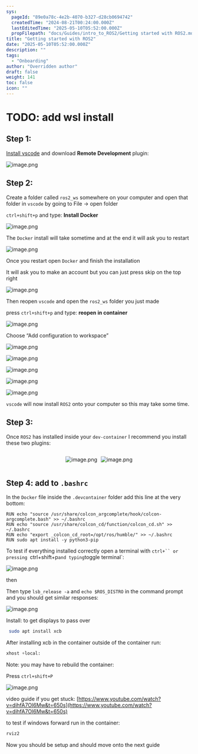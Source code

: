 ```yaml
---
sys:
  pageId: "89e0a78c-4e2b-4070-b327-d28cb0694742"
  createdTime: "2024-08-21T00:24:00.000Z"
  lastEditedTime: "2025-05-10T05:52:00.000Z"
  propFilepath: "docs/Guides/intro_to_ROS2/Getting started with ROS2.md"
title: "Getting started with ROS2"
date: "2025-05-10T05:52:00.000Z"
description: ""
tags:
  - "Onboarding"
author: "Overridden author"
draft: false
weight: 141
toc: false
icon: ""
---
```


# TODO: add wsl install

## Step 1:

[Install vscode](https://code.visualstudio.com/download) and download **Remote Development** plugin:

![image.png](https://prod-files-secure.s3.us-west-2.amazonaws.com/d518164a-d88e-44d1-a4ee-3adb3bd8bce0/efb52993-1881-4a40-b95e-6f020334f022/image.png?X-Amz-Algorithm=AWS4-HMAC-SHA256&X-Amz-Content-Sha256=UNSIGNED-PAYLOAD&X-Amz-Credential=ASIAZI2LB466UKL4HXGH%2F20250518%2Fus-west-2%2Fs3%2Faws4_request&X-Amz-Date=20250518T081029Z&X-Amz-Expires=3600&X-Amz-Security-Token=IQoJb3JpZ2luX2VjELf%2F%2F%2F%2F%2F%2F%2F%2F%2F%2FwEaCXVzLXdlc3QtMiJHMEUCIBudvICPLARHWXRGDlobKauaibhE3VkJHvYRI5bQ2nAsAiEA3pPOZtUny1rrP205AV%2B7a5OS9KBxWsdu5otpROu8AdUq%2FwMIbxAAGgw2Mzc0MjMxODM4MDUiDG6i48qR%2BGgbFfLucircAxSYKoAZOSWMR7oQi30n1M%2F6TqxwIQbEBcQ%2FpKvyts7EK%2BlL%2BPUGliKKdZHxpwKebnwHNVjmQFLmDJRYNmPWerF2LO314n0eU6tK9ogDpu2ugmpZUVsJPYiBa34AJa8ojcnM%2FAPU0GEVvf5JVXSM6NFgIjUKyuhr0tp8efsieOUBB353Xl7u22p4egb%2BkX8fTqs05q4UOzJFKK%2BQHPNnzmqrQfj93TAIAbqfhJ1ySa1wKtA6YbdElV5aroDr%2BIPw0F08Sf%2B35e5iufWBQT5%2BUfakI9GTZAWG%2BRWI6nejyVpYCtOC22AwKtHKubHs26H6eOynnykdwhIeFY5bMBh9zEu7Oj71Ejq%2BwSAYOFPFbMFfueABgPv2WrV56nLGNs%2F3ktSXcwPz1sp77VgT8psZvedoKyslZPqdXLj3D%2Bdh7o2R8vz9qsHRi2A4fL4WUJSOOTZfHwoJ%2BgeDmFz2qBJm2NJrCYuY5UsVtAyJuF6f0gArUiUZ2vHPWMLAyD4ujq5ok2%2FrGW4rL6RugqXF51KPFsJ19onSz%2FPvNxuX%2Bk%2FPNX9h4KetFGFNIfvKXer7NPgrVVk4pPlkbtxCcRxjMMlaD%2FM757ULvKoJrwyd29SpnKPqOqIe66PMk3y4kPN3MLn5pcEGOqUBbEyV4qJAtBSO1V1a5xCKx%2BjoiSXAOplU%2Bpjswry5SY7ZRH0K1DBp8v0fryTZFqLRZZgK543EE5USJQGq84X6wHJ8Fvs8JqpBIKTgVt2n4e50Lxi6pgkKhJWH%2FxIhBAeNxUNFpAK74AOggGxZR%2Fc5AbXQppl17932jI3O7YF9%2FOiiyU0RyFePacpb8XA9LjOhenW92MfMpIRw%2FGrZWyu4%2BrTIkRwK&X-Amz-Signature=5d2ce859979afae494746c15f01f789f741eebaa4950df770783f3b2ceeb6d44&X-Amz-SignedHeaders=host&x-id=GetObject)

## Step 2:

Create a folder called `ros2_ws` somewhere on your computer and open that folder in `vscode` by going to File → open folder 

`ctrl+shift+p` and type: **Install Docker**

![image.png](https://prod-files-secure.s3.us-west-2.amazonaws.com/d518164a-d88e-44d1-a4ee-3adb3bd8bce0/2269dc0e-1cd5-47ff-bceb-c04ad9b2eab0/image.png?X-Amz-Algorithm=AWS4-HMAC-SHA256&X-Amz-Content-Sha256=UNSIGNED-PAYLOAD&X-Amz-Credential=ASIAZI2LB466UKL4HXGH%2F20250518%2Fus-west-2%2Fs3%2Faws4_request&X-Amz-Date=20250518T081029Z&X-Amz-Expires=3600&X-Amz-Security-Token=IQoJb3JpZ2luX2VjELf%2F%2F%2F%2F%2F%2F%2F%2F%2F%2FwEaCXVzLXdlc3QtMiJHMEUCIBudvICPLARHWXRGDlobKauaibhE3VkJHvYRI5bQ2nAsAiEA3pPOZtUny1rrP205AV%2B7a5OS9KBxWsdu5otpROu8AdUq%2FwMIbxAAGgw2Mzc0MjMxODM4MDUiDG6i48qR%2BGgbFfLucircAxSYKoAZOSWMR7oQi30n1M%2F6TqxwIQbEBcQ%2FpKvyts7EK%2BlL%2BPUGliKKdZHxpwKebnwHNVjmQFLmDJRYNmPWerF2LO314n0eU6tK9ogDpu2ugmpZUVsJPYiBa34AJa8ojcnM%2FAPU0GEVvf5JVXSM6NFgIjUKyuhr0tp8efsieOUBB353Xl7u22p4egb%2BkX8fTqs05q4UOzJFKK%2BQHPNnzmqrQfj93TAIAbqfhJ1ySa1wKtA6YbdElV5aroDr%2BIPw0F08Sf%2B35e5iufWBQT5%2BUfakI9GTZAWG%2BRWI6nejyVpYCtOC22AwKtHKubHs26H6eOynnykdwhIeFY5bMBh9zEu7Oj71Ejq%2BwSAYOFPFbMFfueABgPv2WrV56nLGNs%2F3ktSXcwPz1sp77VgT8psZvedoKyslZPqdXLj3D%2Bdh7o2R8vz9qsHRi2A4fL4WUJSOOTZfHwoJ%2BgeDmFz2qBJm2NJrCYuY5UsVtAyJuF6f0gArUiUZ2vHPWMLAyD4ujq5ok2%2FrGW4rL6RugqXF51KPFsJ19onSz%2FPvNxuX%2Bk%2FPNX9h4KetFGFNIfvKXer7NPgrVVk4pPlkbtxCcRxjMMlaD%2FM757ULvKoJrwyd29SpnKPqOqIe66PMk3y4kPN3MLn5pcEGOqUBbEyV4qJAtBSO1V1a5xCKx%2BjoiSXAOplU%2Bpjswry5SY7ZRH0K1DBp8v0fryTZFqLRZZgK543EE5USJQGq84X6wHJ8Fvs8JqpBIKTgVt2n4e50Lxi6pgkKhJWH%2FxIhBAeNxUNFpAK74AOggGxZR%2Fc5AbXQppl17932jI3O7YF9%2FOiiyU0RyFePacpb8XA9LjOhenW92MfMpIRw%2FGrZWyu4%2BrTIkRwK&X-Amz-Signature=496d5e67c8ae24ce616c9d61ff33eefa543d6ab4ca1661a268d2ef6c5de4266f&X-Amz-SignedHeaders=host&x-id=GetObject)

The `Docker` install will take sometime and at the end it will ask you to restart

![image.png](https://prod-files-secure.s3.us-west-2.amazonaws.com/d518164a-d88e-44d1-a4ee-3adb3bd8bce0/ed233f78-be33-4b1f-b89c-9c346c0e961e/image.png?X-Amz-Algorithm=AWS4-HMAC-SHA256&X-Amz-Content-Sha256=UNSIGNED-PAYLOAD&X-Amz-Credential=ASIAZI2LB466UKL4HXGH%2F20250518%2Fus-west-2%2Fs3%2Faws4_request&X-Amz-Date=20250518T081029Z&X-Amz-Expires=3600&X-Amz-Security-Token=IQoJb3JpZ2luX2VjELf%2F%2F%2F%2F%2F%2F%2F%2F%2F%2FwEaCXVzLXdlc3QtMiJHMEUCIBudvICPLARHWXRGDlobKauaibhE3VkJHvYRI5bQ2nAsAiEA3pPOZtUny1rrP205AV%2B7a5OS9KBxWsdu5otpROu8AdUq%2FwMIbxAAGgw2Mzc0MjMxODM4MDUiDG6i48qR%2BGgbFfLucircAxSYKoAZOSWMR7oQi30n1M%2F6TqxwIQbEBcQ%2FpKvyts7EK%2BlL%2BPUGliKKdZHxpwKebnwHNVjmQFLmDJRYNmPWerF2LO314n0eU6tK9ogDpu2ugmpZUVsJPYiBa34AJa8ojcnM%2FAPU0GEVvf5JVXSM6NFgIjUKyuhr0tp8efsieOUBB353Xl7u22p4egb%2BkX8fTqs05q4UOzJFKK%2BQHPNnzmqrQfj93TAIAbqfhJ1ySa1wKtA6YbdElV5aroDr%2BIPw0F08Sf%2B35e5iufWBQT5%2BUfakI9GTZAWG%2BRWI6nejyVpYCtOC22AwKtHKubHs26H6eOynnykdwhIeFY5bMBh9zEu7Oj71Ejq%2BwSAYOFPFbMFfueABgPv2WrV56nLGNs%2F3ktSXcwPz1sp77VgT8psZvedoKyslZPqdXLj3D%2Bdh7o2R8vz9qsHRi2A4fL4WUJSOOTZfHwoJ%2BgeDmFz2qBJm2NJrCYuY5UsVtAyJuF6f0gArUiUZ2vHPWMLAyD4ujq5ok2%2FrGW4rL6RugqXF51KPFsJ19onSz%2FPvNxuX%2Bk%2FPNX9h4KetFGFNIfvKXer7NPgrVVk4pPlkbtxCcRxjMMlaD%2FM757ULvKoJrwyd29SpnKPqOqIe66PMk3y4kPN3MLn5pcEGOqUBbEyV4qJAtBSO1V1a5xCKx%2BjoiSXAOplU%2Bpjswry5SY7ZRH0K1DBp8v0fryTZFqLRZZgK543EE5USJQGq84X6wHJ8Fvs8JqpBIKTgVt2n4e50Lxi6pgkKhJWH%2FxIhBAeNxUNFpAK74AOggGxZR%2Fc5AbXQppl17932jI3O7YF9%2FOiiyU0RyFePacpb8XA9LjOhenW92MfMpIRw%2FGrZWyu4%2BrTIkRwK&X-Amz-Signature=6a9510de511879781c9a567f9c3fc77a0cbdeaaef081accbb65adb231c97e1f9&X-Amz-SignedHeaders=host&x-id=GetObject)

Once you restart open `Docker` and finish the installation

It will ask you to make an account but you can just press skip on the top right

![image.png](https://prod-files-secure.s3.us-west-2.amazonaws.com/d518164a-d88e-44d1-a4ee-3adb3bd8bce0/21010ad9-1659-4fd9-9f59-9932a09b2a3d/image.png?X-Amz-Algorithm=AWS4-HMAC-SHA256&X-Amz-Content-Sha256=UNSIGNED-PAYLOAD&X-Amz-Credential=ASIAZI2LB466UKL4HXGH%2F20250518%2Fus-west-2%2Fs3%2Faws4_request&X-Amz-Date=20250518T081029Z&X-Amz-Expires=3600&X-Amz-Security-Token=IQoJb3JpZ2luX2VjELf%2F%2F%2F%2F%2F%2F%2F%2F%2F%2FwEaCXVzLXdlc3QtMiJHMEUCIBudvICPLARHWXRGDlobKauaibhE3VkJHvYRI5bQ2nAsAiEA3pPOZtUny1rrP205AV%2B7a5OS9KBxWsdu5otpROu8AdUq%2FwMIbxAAGgw2Mzc0MjMxODM4MDUiDG6i48qR%2BGgbFfLucircAxSYKoAZOSWMR7oQi30n1M%2F6TqxwIQbEBcQ%2FpKvyts7EK%2BlL%2BPUGliKKdZHxpwKebnwHNVjmQFLmDJRYNmPWerF2LO314n0eU6tK9ogDpu2ugmpZUVsJPYiBa34AJa8ojcnM%2FAPU0GEVvf5JVXSM6NFgIjUKyuhr0tp8efsieOUBB353Xl7u22p4egb%2BkX8fTqs05q4UOzJFKK%2BQHPNnzmqrQfj93TAIAbqfhJ1ySa1wKtA6YbdElV5aroDr%2BIPw0F08Sf%2B35e5iufWBQT5%2BUfakI9GTZAWG%2BRWI6nejyVpYCtOC22AwKtHKubHs26H6eOynnykdwhIeFY5bMBh9zEu7Oj71Ejq%2BwSAYOFPFbMFfueABgPv2WrV56nLGNs%2F3ktSXcwPz1sp77VgT8psZvedoKyslZPqdXLj3D%2Bdh7o2R8vz9qsHRi2A4fL4WUJSOOTZfHwoJ%2BgeDmFz2qBJm2NJrCYuY5UsVtAyJuF6f0gArUiUZ2vHPWMLAyD4ujq5ok2%2FrGW4rL6RugqXF51KPFsJ19onSz%2FPvNxuX%2Bk%2FPNX9h4KetFGFNIfvKXer7NPgrVVk4pPlkbtxCcRxjMMlaD%2FM757ULvKoJrwyd29SpnKPqOqIe66PMk3y4kPN3MLn5pcEGOqUBbEyV4qJAtBSO1V1a5xCKx%2BjoiSXAOplU%2Bpjswry5SY7ZRH0K1DBp8v0fryTZFqLRZZgK543EE5USJQGq84X6wHJ8Fvs8JqpBIKTgVt2n4e50Lxi6pgkKhJWH%2FxIhBAeNxUNFpAK74AOggGxZR%2Fc5AbXQppl17932jI3O7YF9%2FOiiyU0RyFePacpb8XA9LjOhenW92MfMpIRw%2FGrZWyu4%2BrTIkRwK&X-Amz-Signature=49a22e3359813c44cd14db3bafbee59ecfd694a7e02c4bf944c1531dafd65f8e&X-Amz-SignedHeaders=host&x-id=GetObject)

Then reopen `vscode` and open the `ros2_ws` folder you just made

press `ctrl+shift+p` and type: **reopen in container**

![image.png](https://prod-files-secure.s3.us-west-2.amazonaws.com/d518164a-d88e-44d1-a4ee-3adb3bd8bce0/4e93b8c2-41ad-488c-8095-c74205196118/image.png?X-Amz-Algorithm=AWS4-HMAC-SHA256&X-Amz-Content-Sha256=UNSIGNED-PAYLOAD&X-Amz-Credential=ASIAZI2LB466UKL4HXGH%2F20250518%2Fus-west-2%2Fs3%2Faws4_request&X-Amz-Date=20250518T081029Z&X-Amz-Expires=3600&X-Amz-Security-Token=IQoJb3JpZ2luX2VjELf%2F%2F%2F%2F%2F%2F%2F%2F%2F%2FwEaCXVzLXdlc3QtMiJHMEUCIBudvICPLARHWXRGDlobKauaibhE3VkJHvYRI5bQ2nAsAiEA3pPOZtUny1rrP205AV%2B7a5OS9KBxWsdu5otpROu8AdUq%2FwMIbxAAGgw2Mzc0MjMxODM4MDUiDG6i48qR%2BGgbFfLucircAxSYKoAZOSWMR7oQi30n1M%2F6TqxwIQbEBcQ%2FpKvyts7EK%2BlL%2BPUGliKKdZHxpwKebnwHNVjmQFLmDJRYNmPWerF2LO314n0eU6tK9ogDpu2ugmpZUVsJPYiBa34AJa8ojcnM%2FAPU0GEVvf5JVXSM6NFgIjUKyuhr0tp8efsieOUBB353Xl7u22p4egb%2BkX8fTqs05q4UOzJFKK%2BQHPNnzmqrQfj93TAIAbqfhJ1ySa1wKtA6YbdElV5aroDr%2BIPw0F08Sf%2B35e5iufWBQT5%2BUfakI9GTZAWG%2BRWI6nejyVpYCtOC22AwKtHKubHs26H6eOynnykdwhIeFY5bMBh9zEu7Oj71Ejq%2BwSAYOFPFbMFfueABgPv2WrV56nLGNs%2F3ktSXcwPz1sp77VgT8psZvedoKyslZPqdXLj3D%2Bdh7o2R8vz9qsHRi2A4fL4WUJSOOTZfHwoJ%2BgeDmFz2qBJm2NJrCYuY5UsVtAyJuF6f0gArUiUZ2vHPWMLAyD4ujq5ok2%2FrGW4rL6RugqXF51KPFsJ19onSz%2FPvNxuX%2Bk%2FPNX9h4KetFGFNIfvKXer7NPgrVVk4pPlkbtxCcRxjMMlaD%2FM757ULvKoJrwyd29SpnKPqOqIe66PMk3y4kPN3MLn5pcEGOqUBbEyV4qJAtBSO1V1a5xCKx%2BjoiSXAOplU%2Bpjswry5SY7ZRH0K1DBp8v0fryTZFqLRZZgK543EE5USJQGq84X6wHJ8Fvs8JqpBIKTgVt2n4e50Lxi6pgkKhJWH%2FxIhBAeNxUNFpAK74AOggGxZR%2Fc5AbXQppl17932jI3O7YF9%2FOiiyU0RyFePacpb8XA9LjOhenW92MfMpIRw%2FGrZWyu4%2BrTIkRwK&X-Amz-Signature=9fd5655b5f1bf4c4ec6d7cc9dbc05f55dae2f19aead9821b66e5cbe800cb9d50&X-Amz-SignedHeaders=host&x-id=GetObject)

Choose “Add configuration to workspace”

![image.png](https://prod-files-secure.s3.us-west-2.amazonaws.com/d518164a-d88e-44d1-a4ee-3adb3bd8bce0/9560b282-5060-4989-ba37-97e7b2c22476/image.png?X-Amz-Algorithm=AWS4-HMAC-SHA256&X-Amz-Content-Sha256=UNSIGNED-PAYLOAD&X-Amz-Credential=ASIAZI2LB466UKL4HXGH%2F20250518%2Fus-west-2%2Fs3%2Faws4_request&X-Amz-Date=20250518T081029Z&X-Amz-Expires=3600&X-Amz-Security-Token=IQoJb3JpZ2luX2VjELf%2F%2F%2F%2F%2F%2F%2F%2F%2F%2FwEaCXVzLXdlc3QtMiJHMEUCIBudvICPLARHWXRGDlobKauaibhE3VkJHvYRI5bQ2nAsAiEA3pPOZtUny1rrP205AV%2B7a5OS9KBxWsdu5otpROu8AdUq%2FwMIbxAAGgw2Mzc0MjMxODM4MDUiDG6i48qR%2BGgbFfLucircAxSYKoAZOSWMR7oQi30n1M%2F6TqxwIQbEBcQ%2FpKvyts7EK%2BlL%2BPUGliKKdZHxpwKebnwHNVjmQFLmDJRYNmPWerF2LO314n0eU6tK9ogDpu2ugmpZUVsJPYiBa34AJa8ojcnM%2FAPU0GEVvf5JVXSM6NFgIjUKyuhr0tp8efsieOUBB353Xl7u22p4egb%2BkX8fTqs05q4UOzJFKK%2BQHPNnzmqrQfj93TAIAbqfhJ1ySa1wKtA6YbdElV5aroDr%2BIPw0F08Sf%2B35e5iufWBQT5%2BUfakI9GTZAWG%2BRWI6nejyVpYCtOC22AwKtHKubHs26H6eOynnykdwhIeFY5bMBh9zEu7Oj71Ejq%2BwSAYOFPFbMFfueABgPv2WrV56nLGNs%2F3ktSXcwPz1sp77VgT8psZvedoKyslZPqdXLj3D%2Bdh7o2R8vz9qsHRi2A4fL4WUJSOOTZfHwoJ%2BgeDmFz2qBJm2NJrCYuY5UsVtAyJuF6f0gArUiUZ2vHPWMLAyD4ujq5ok2%2FrGW4rL6RugqXF51KPFsJ19onSz%2FPvNxuX%2Bk%2FPNX9h4KetFGFNIfvKXer7NPgrVVk4pPlkbtxCcRxjMMlaD%2FM757ULvKoJrwyd29SpnKPqOqIe66PMk3y4kPN3MLn5pcEGOqUBbEyV4qJAtBSO1V1a5xCKx%2BjoiSXAOplU%2Bpjswry5SY7ZRH0K1DBp8v0fryTZFqLRZZgK543EE5USJQGq84X6wHJ8Fvs8JqpBIKTgVt2n4e50Lxi6pgkKhJWH%2FxIhBAeNxUNFpAK74AOggGxZR%2Fc5AbXQppl17932jI3O7YF9%2FOiiyU0RyFePacpb8XA9LjOhenW92MfMpIRw%2FGrZWyu4%2BrTIkRwK&X-Amz-Signature=688005f128e130f9e8c37d142d2470da960da60e5531782aa4e50bf9ef8808e0&X-Amz-SignedHeaders=host&x-id=GetObject)

![image.png](https://prod-files-secure.s3.us-west-2.amazonaws.com/d518164a-d88e-44d1-a4ee-3adb3bd8bce0/2ee63f81-886b-48e8-a553-dc6e5eac99e4/image.png?X-Amz-Algorithm=AWS4-HMAC-SHA256&X-Amz-Content-Sha256=UNSIGNED-PAYLOAD&X-Amz-Credential=ASIAZI2LB466UKL4HXGH%2F20250518%2Fus-west-2%2Fs3%2Faws4_request&X-Amz-Date=20250518T081029Z&X-Amz-Expires=3600&X-Amz-Security-Token=IQoJb3JpZ2luX2VjELf%2F%2F%2F%2F%2F%2F%2F%2F%2F%2FwEaCXVzLXdlc3QtMiJHMEUCIBudvICPLARHWXRGDlobKauaibhE3VkJHvYRI5bQ2nAsAiEA3pPOZtUny1rrP205AV%2B7a5OS9KBxWsdu5otpROu8AdUq%2FwMIbxAAGgw2Mzc0MjMxODM4MDUiDG6i48qR%2BGgbFfLucircAxSYKoAZOSWMR7oQi30n1M%2F6TqxwIQbEBcQ%2FpKvyts7EK%2BlL%2BPUGliKKdZHxpwKebnwHNVjmQFLmDJRYNmPWerF2LO314n0eU6tK9ogDpu2ugmpZUVsJPYiBa34AJa8ojcnM%2FAPU0GEVvf5JVXSM6NFgIjUKyuhr0tp8efsieOUBB353Xl7u22p4egb%2BkX8fTqs05q4UOzJFKK%2BQHPNnzmqrQfj93TAIAbqfhJ1ySa1wKtA6YbdElV5aroDr%2BIPw0F08Sf%2B35e5iufWBQT5%2BUfakI9GTZAWG%2BRWI6nejyVpYCtOC22AwKtHKubHs26H6eOynnykdwhIeFY5bMBh9zEu7Oj71Ejq%2BwSAYOFPFbMFfueABgPv2WrV56nLGNs%2F3ktSXcwPz1sp77VgT8psZvedoKyslZPqdXLj3D%2Bdh7o2R8vz9qsHRi2A4fL4WUJSOOTZfHwoJ%2BgeDmFz2qBJm2NJrCYuY5UsVtAyJuF6f0gArUiUZ2vHPWMLAyD4ujq5ok2%2FrGW4rL6RugqXF51KPFsJ19onSz%2FPvNxuX%2Bk%2FPNX9h4KetFGFNIfvKXer7NPgrVVk4pPlkbtxCcRxjMMlaD%2FM757ULvKoJrwyd29SpnKPqOqIe66PMk3y4kPN3MLn5pcEGOqUBbEyV4qJAtBSO1V1a5xCKx%2BjoiSXAOplU%2Bpjswry5SY7ZRH0K1DBp8v0fryTZFqLRZZgK543EE5USJQGq84X6wHJ8Fvs8JqpBIKTgVt2n4e50Lxi6pgkKhJWH%2FxIhBAeNxUNFpAK74AOggGxZR%2Fc5AbXQppl17932jI3O7YF9%2FOiiyU0RyFePacpb8XA9LjOhenW92MfMpIRw%2FGrZWyu4%2BrTIkRwK&X-Amz-Signature=88aefb0a78f78bf76eca81f0de20d90de92fb380cffe6911cbe5686c58237cd5&X-Amz-SignedHeaders=host&x-id=GetObject)

![image.png](https://prod-files-secure.s3.us-west-2.amazonaws.com/d518164a-d88e-44d1-a4ee-3adb3bd8bce0/ae1580b2-b048-407e-aed9-b584224a7a04/image.png?X-Amz-Algorithm=AWS4-HMAC-SHA256&X-Amz-Content-Sha256=UNSIGNED-PAYLOAD&X-Amz-Credential=ASIAZI2LB466UKL4HXGH%2F20250518%2Fus-west-2%2Fs3%2Faws4_request&X-Amz-Date=20250518T081029Z&X-Amz-Expires=3600&X-Amz-Security-Token=IQoJb3JpZ2luX2VjELf%2F%2F%2F%2F%2F%2F%2F%2F%2F%2FwEaCXVzLXdlc3QtMiJHMEUCIBudvICPLARHWXRGDlobKauaibhE3VkJHvYRI5bQ2nAsAiEA3pPOZtUny1rrP205AV%2B7a5OS9KBxWsdu5otpROu8AdUq%2FwMIbxAAGgw2Mzc0MjMxODM4MDUiDG6i48qR%2BGgbFfLucircAxSYKoAZOSWMR7oQi30n1M%2F6TqxwIQbEBcQ%2FpKvyts7EK%2BlL%2BPUGliKKdZHxpwKebnwHNVjmQFLmDJRYNmPWerF2LO314n0eU6tK9ogDpu2ugmpZUVsJPYiBa34AJa8ojcnM%2FAPU0GEVvf5JVXSM6NFgIjUKyuhr0tp8efsieOUBB353Xl7u22p4egb%2BkX8fTqs05q4UOzJFKK%2BQHPNnzmqrQfj93TAIAbqfhJ1ySa1wKtA6YbdElV5aroDr%2BIPw0F08Sf%2B35e5iufWBQT5%2BUfakI9GTZAWG%2BRWI6nejyVpYCtOC22AwKtHKubHs26H6eOynnykdwhIeFY5bMBh9zEu7Oj71Ejq%2BwSAYOFPFbMFfueABgPv2WrV56nLGNs%2F3ktSXcwPz1sp77VgT8psZvedoKyslZPqdXLj3D%2Bdh7o2R8vz9qsHRi2A4fL4WUJSOOTZfHwoJ%2BgeDmFz2qBJm2NJrCYuY5UsVtAyJuF6f0gArUiUZ2vHPWMLAyD4ujq5ok2%2FrGW4rL6RugqXF51KPFsJ19onSz%2FPvNxuX%2Bk%2FPNX9h4KetFGFNIfvKXer7NPgrVVk4pPlkbtxCcRxjMMlaD%2FM757ULvKoJrwyd29SpnKPqOqIe66PMk3y4kPN3MLn5pcEGOqUBbEyV4qJAtBSO1V1a5xCKx%2BjoiSXAOplU%2Bpjswry5SY7ZRH0K1DBp8v0fryTZFqLRZZgK543EE5USJQGq84X6wHJ8Fvs8JqpBIKTgVt2n4e50Lxi6pgkKhJWH%2FxIhBAeNxUNFpAK74AOggGxZR%2Fc5AbXQppl17932jI3O7YF9%2FOiiyU0RyFePacpb8XA9LjOhenW92MfMpIRw%2FGrZWyu4%2BrTIkRwK&X-Amz-Signature=7473b732b12d624a0d7c65bc5d72cd6a83919e225a245b4e240e01c0e21bd454&X-Amz-SignedHeaders=host&x-id=GetObject)

![image.png](https://prod-files-secure.s3.us-west-2.amazonaws.com/d518164a-d88e-44d1-a4ee-3adb3bd8bce0/53255b28-f75e-430f-b9e3-c0ac8577e42b/image.png?X-Amz-Algorithm=AWS4-HMAC-SHA256&X-Amz-Content-Sha256=UNSIGNED-PAYLOAD&X-Amz-Credential=ASIAZI2LB466UKL4HXGH%2F20250518%2Fus-west-2%2Fs3%2Faws4_request&X-Amz-Date=20250518T081029Z&X-Amz-Expires=3600&X-Amz-Security-Token=IQoJb3JpZ2luX2VjELf%2F%2F%2F%2F%2F%2F%2F%2F%2F%2FwEaCXVzLXdlc3QtMiJHMEUCIBudvICPLARHWXRGDlobKauaibhE3VkJHvYRI5bQ2nAsAiEA3pPOZtUny1rrP205AV%2B7a5OS9KBxWsdu5otpROu8AdUq%2FwMIbxAAGgw2Mzc0MjMxODM4MDUiDG6i48qR%2BGgbFfLucircAxSYKoAZOSWMR7oQi30n1M%2F6TqxwIQbEBcQ%2FpKvyts7EK%2BlL%2BPUGliKKdZHxpwKebnwHNVjmQFLmDJRYNmPWerF2LO314n0eU6tK9ogDpu2ugmpZUVsJPYiBa34AJa8ojcnM%2FAPU0GEVvf5JVXSM6NFgIjUKyuhr0tp8efsieOUBB353Xl7u22p4egb%2BkX8fTqs05q4UOzJFKK%2BQHPNnzmqrQfj93TAIAbqfhJ1ySa1wKtA6YbdElV5aroDr%2BIPw0F08Sf%2B35e5iufWBQT5%2BUfakI9GTZAWG%2BRWI6nejyVpYCtOC22AwKtHKubHs26H6eOynnykdwhIeFY5bMBh9zEu7Oj71Ejq%2BwSAYOFPFbMFfueABgPv2WrV56nLGNs%2F3ktSXcwPz1sp77VgT8psZvedoKyslZPqdXLj3D%2Bdh7o2R8vz9qsHRi2A4fL4WUJSOOTZfHwoJ%2BgeDmFz2qBJm2NJrCYuY5UsVtAyJuF6f0gArUiUZ2vHPWMLAyD4ujq5ok2%2FrGW4rL6RugqXF51KPFsJ19onSz%2FPvNxuX%2Bk%2FPNX9h4KetFGFNIfvKXer7NPgrVVk4pPlkbtxCcRxjMMlaD%2FM757ULvKoJrwyd29SpnKPqOqIe66PMk3y4kPN3MLn5pcEGOqUBbEyV4qJAtBSO1V1a5xCKx%2BjoiSXAOplU%2Bpjswry5SY7ZRH0K1DBp8v0fryTZFqLRZZgK543EE5USJQGq84X6wHJ8Fvs8JqpBIKTgVt2n4e50Lxi6pgkKhJWH%2FxIhBAeNxUNFpAK74AOggGxZR%2Fc5AbXQppl17932jI3O7YF9%2FOiiyU0RyFePacpb8XA9LjOhenW92MfMpIRw%2FGrZWyu4%2BrTIkRwK&X-Amz-Signature=6ca8f7cf3f1ada589cce53a0acad2b2d5c243cc1793a333c962e4e0b5ba57737&X-Amz-SignedHeaders=host&x-id=GetObject)

![image.png](https://prod-files-secure.s3.us-west-2.amazonaws.com/d518164a-d88e-44d1-a4ee-3adb3bd8bce0/7c562767-5af9-4ffb-97d1-327bcdf4ee00/image.png?X-Amz-Algorithm=AWS4-HMAC-SHA256&X-Amz-Content-Sha256=UNSIGNED-PAYLOAD&X-Amz-Credential=ASIAZI2LB466UKL4HXGH%2F20250518%2Fus-west-2%2Fs3%2Faws4_request&X-Amz-Date=20250518T081029Z&X-Amz-Expires=3600&X-Amz-Security-Token=IQoJb3JpZ2luX2VjELf%2F%2F%2F%2F%2F%2F%2F%2F%2F%2FwEaCXVzLXdlc3QtMiJHMEUCIBudvICPLARHWXRGDlobKauaibhE3VkJHvYRI5bQ2nAsAiEA3pPOZtUny1rrP205AV%2B7a5OS9KBxWsdu5otpROu8AdUq%2FwMIbxAAGgw2Mzc0MjMxODM4MDUiDG6i48qR%2BGgbFfLucircAxSYKoAZOSWMR7oQi30n1M%2F6TqxwIQbEBcQ%2FpKvyts7EK%2BlL%2BPUGliKKdZHxpwKebnwHNVjmQFLmDJRYNmPWerF2LO314n0eU6tK9ogDpu2ugmpZUVsJPYiBa34AJa8ojcnM%2FAPU0GEVvf5JVXSM6NFgIjUKyuhr0tp8efsieOUBB353Xl7u22p4egb%2BkX8fTqs05q4UOzJFKK%2BQHPNnzmqrQfj93TAIAbqfhJ1ySa1wKtA6YbdElV5aroDr%2BIPw0F08Sf%2B35e5iufWBQT5%2BUfakI9GTZAWG%2BRWI6nejyVpYCtOC22AwKtHKubHs26H6eOynnykdwhIeFY5bMBh9zEu7Oj71Ejq%2BwSAYOFPFbMFfueABgPv2WrV56nLGNs%2F3ktSXcwPz1sp77VgT8psZvedoKyslZPqdXLj3D%2Bdh7o2R8vz9qsHRi2A4fL4WUJSOOTZfHwoJ%2BgeDmFz2qBJm2NJrCYuY5UsVtAyJuF6f0gArUiUZ2vHPWMLAyD4ujq5ok2%2FrGW4rL6RugqXF51KPFsJ19onSz%2FPvNxuX%2Bk%2FPNX9h4KetFGFNIfvKXer7NPgrVVk4pPlkbtxCcRxjMMlaD%2FM757ULvKoJrwyd29SpnKPqOqIe66PMk3y4kPN3MLn5pcEGOqUBbEyV4qJAtBSO1V1a5xCKx%2BjoiSXAOplU%2Bpjswry5SY7ZRH0K1DBp8v0fryTZFqLRZZgK543EE5USJQGq84X6wHJ8Fvs8JqpBIKTgVt2n4e50Lxi6pgkKhJWH%2FxIhBAeNxUNFpAK74AOggGxZR%2Fc5AbXQppl17932jI3O7YF9%2FOiiyU0RyFePacpb8XA9LjOhenW92MfMpIRw%2FGrZWyu4%2BrTIkRwK&X-Amz-Signature=c4fadbc744b8809461103e2d1bce209c6a04086f772d1019c061a70d45d5bd07&X-Amz-SignedHeaders=host&x-id=GetObject)

`vscode` will now install `ROS2` onto your computer so this may take some time.

## Step 3:

Once `ROS2` has installed inside your `dev-container` I recommend you install these two plugins:

<div style="display: flex;flex-direction: row; column-gap:10px; max-width: 630px;justify-content: center;">
<div>

![image.png](https://prod-files-secure.s3.us-west-2.amazonaws.com/d518164a-d88e-44d1-a4ee-3adb3bd8bce0/3fc3d550-5a54-4ba1-ba6b-faa01cdb7369/image.png?X-Amz-Algorithm=AWS4-HMAC-SHA256&X-Amz-Content-Sha256=UNSIGNED-PAYLOAD&X-Amz-Credential=ASIAZI2LB466QGW7T5IK%2F20250518%2Fus-west-2%2Fs3%2Faws4_request&X-Amz-Date=20250518T081034Z&X-Amz-Expires=3600&X-Amz-Security-Token=IQoJb3JpZ2luX2VjELj%2F%2F%2F%2F%2F%2F%2F%2F%2F%2FwEaCXVzLXdlc3QtMiJGMEQCIA9dhtGeYaBOWNnyjFM7N6bVFsEQmLNxBr%2BTtr%2BrpNugAiAn0eAG2BV1NL%2FIH2aBD%2Be1SLXzwvDsGuKWWEcPaRYm8Sr%2FAwhxEAAaDDYzNzQyMzE4MzgwNSIMIqAKVoYGanqItseOKtwDxpysfSmXs2ifpjOp1XQnL1HXDYQ23IE5Q2mhbClL5TZG1m2HN63pBcMs6th6EJBoGGg0SuLJYK0dd0U2o834IP2tWM%2B5NZj08iiAI%2FYlQT0kEyXW4EHMTTRb6eNGilV6FDxHkv%2FfPs8KTiugbx%2BxzbNGoGQhHYM4w8KByW09qnwQUm%2B0M%2BVvU3f94BhhJPIapno7Iow7rCmd77VT8Hp4GhdzQ%2F2pKV%2BrMwOpdzKXwwssI7px0xR%2FxGjWhzWG55OtuX0WfsBF4o1Ki5SQCYTAwW8R%2B7BTBeGvrr4MOUXjbc6p%2BxWfQ51pPMgxL7ga8qY%2FcV787nMN1PVibmt9bbyyWARRMR6gsB5MBzFN2rrq9qqvvefTVhsuqxye7B%2F8oHzbuHpn2%2F9n4HXN2ueAY7dTjRGogMLR5fed6bsQW8S6IwkL3jGxW4Yntanae%2FIVn3fIh3owNafqE3lEyKt9gw%2Bkk0H11aOLWzsFHXnfX0SqlJjZJ%2F0mDvtKkGRcYMtayGhjgvTLPOOAFrpzr7z30fNp2NQ3egl3Zfni4xY7uN5%2F4niC5jjBS9mmpbodh2rcbYGsjj3H12Zp%2FoDf%2FfeJgHRoZpvIVRyuidyChn6wWoKUI6HY8HXwaWY%2Fc8Q4eukwwaCmwQY6pgFNGmg26ntETahJ19R4WJB%2BxwvBV1Van0SWh5VbmerK50l951tw3IwRpwIpMeztIxSEku87RJUsc2NWytceK6MAkGDSaEshMTe52PqWzP7KIXW2PC%2FoHB4M3ZCmrUPOihG%2BXHLjky7EyVFW9EQXwoLVjfb4c2%2FQ5Z0YOhHOVI80MAgsUAN1fbJHZIlNbCC1zYdjGvRv7mt1UcmU51fArK4ROQhkhxWY&X-Amz-Signature=0a47e4e10e191c2ec8ecbb0fc4a79c8f25b132f08987c96f0fe378fb9a81dfd6&X-Amz-SignedHeaders=host&x-id=GetObject)

</div>
<div>

![image.png](https://prod-files-secure.s3.us-west-2.amazonaws.com/d518164a-d88e-44d1-a4ee-3adb3bd8bce0/d994cc66-13c2-4093-a5a3-f84cf4601a82/image.png?X-Amz-Algorithm=AWS4-HMAC-SHA256&X-Amz-Content-Sha256=UNSIGNED-PAYLOAD&X-Amz-Credential=ASIAZI2LB4666O7MRY5I%2F20250518%2Fus-west-2%2Fs3%2Faws4_request&X-Amz-Date=20250518T081034Z&X-Amz-Expires=3600&X-Amz-Security-Token=IQoJb3JpZ2luX2VjELT%2F%2F%2F%2F%2F%2F%2F%2F%2F%2FwEaCXVzLXdlc3QtMiJIMEYCIQCObtP7xZiEefhA%2FAepr3NUhcFwJ66X%2BEdzdFKh0ynT7wIhAMTGEwh4YXJnzQUiF%2FZiPm6bYy3oQKHO3TouC1cZTyEXKv8DCG0QABoMNjM3NDIzMTgzODA1Igzj8z%2FnqUjmN29zCF4q3AOh6L6gBXjpz8E7pDvyWi4U3wCSX643TvuoF30KYluXGmvk5bYU5ErsrE%2BAxVm5Uu9DafkS2X8aaebyhwr7DAOqyqoMTO0iMQ9vqiASLK9Y%2Fme4RCCIfyXOnnjsL%2FCKoTmyJP5PoNi9IZpX6OfUFXn1r7MuBs8fMmQtZuG707O9bKMFd3lAj7s6xOVtXNmRzncHt1yf8%2BWie%2BRs%2Bqnab94AMyRbwHsuHnlqPS2LPD9eptssdO%2FaOk3PFYnD8vMzUXnnREwkF6jCvHaZFIwztwqEZ2eFpfJSMvZm0gE4nzf4duACyEUpatSdcp8IdqW4SneT6KXuy6e16Cpx0cF1salW%2FqvpjvQivJFIpCFWsuVzexdc82R1umRlXHOLhSHtdf%2FyZmbEmGFVrkurLbxQQVis6teAnyeA1SM5lIRtICIduRBiBckrfNnXS5LOLPnRVNw03dDTOXGMa4RFGIDnRfYpGyAvN91zBx4j%2F7s%2BD%2BEQg7%2B6xWCCR0d1i0B3CM9IxNcZomXEBzL9xatyaZjhebsmy%2Fa0oxlKRqg39I%2BEQ%2F2vjV7KFtuzKjVabDWQZowbO5FY8znRoPMOtS6c9NBb00PmtSENEAKqTTVb25ZANjbPz16dulOA849TxUR3KjDTt6XBBjqkAXrXd3he5YdHD%2BhPjsIDLtx4vJMIBpgkqcjurozNDl15Hcs5XS1RTQ6LAlwRTbUqERr%2FjSe74jKknffMCSqxZsu0ZCEUa40FTqVD7PZTUpqS%2FgNkYVQHb0oqzS%2B4F63hL%2Bxs0tyM1zzg1YqnK%2BFxYIcqztQunh0P7EyCS6Gg70pAwsrm6U1YG4jpuF8OnLzpZFknSarvKEP5b4W7NsukRw1FEkyy&X-Amz-Signature=1f498d49d80a0200d284512ba41c2d84675cc4f630e182ac473145c63f1e98cd&X-Amz-SignedHeaders=host&x-id=GetObject)

</div>
</div>

## Step 4: add to `.bashrc`

In the `Docker` file inside the `.devcontainer` folder add this line at the very bottom: 

```docker
RUN echo "source /usr/share/colcon_argcomplete/hook/colcon-argcomplete.bash" >> ~/.bashrc
RUN echo "source /usr/share/colcon_cd/function/colcon_cd.sh" >> ~/.bashrc
RUN echo "export _colcon_cd_root=/opt/ros/humble/" >> ~/.bashrc
RUN sudo apt install -y python3-pip 
```

To test if everything installed correctly open a terminal with `ctrl+`` or pressing `ctrl+shift+p` and typing `toggle terminal`:

![image.png](https://prod-files-secure.s3.us-west-2.amazonaws.com/d518164a-d88e-44d1-a4ee-3adb3bd8bce0/6a4943d8-b04e-4c02-9a58-775f3384d1a5/image.png?X-Amz-Algorithm=AWS4-HMAC-SHA256&X-Amz-Content-Sha256=UNSIGNED-PAYLOAD&X-Amz-Credential=ASIAZI2LB466UKL4HXGH%2F20250518%2Fus-west-2%2Fs3%2Faws4_request&X-Amz-Date=20250518T081029Z&X-Amz-Expires=3600&X-Amz-Security-Token=IQoJb3JpZ2luX2VjELf%2F%2F%2F%2F%2F%2F%2F%2F%2F%2FwEaCXVzLXdlc3QtMiJHMEUCIBudvICPLARHWXRGDlobKauaibhE3VkJHvYRI5bQ2nAsAiEA3pPOZtUny1rrP205AV%2B7a5OS9KBxWsdu5otpROu8AdUq%2FwMIbxAAGgw2Mzc0MjMxODM4MDUiDG6i48qR%2BGgbFfLucircAxSYKoAZOSWMR7oQi30n1M%2F6TqxwIQbEBcQ%2FpKvyts7EK%2BlL%2BPUGliKKdZHxpwKebnwHNVjmQFLmDJRYNmPWerF2LO314n0eU6tK9ogDpu2ugmpZUVsJPYiBa34AJa8ojcnM%2FAPU0GEVvf5JVXSM6NFgIjUKyuhr0tp8efsieOUBB353Xl7u22p4egb%2BkX8fTqs05q4UOzJFKK%2BQHPNnzmqrQfj93TAIAbqfhJ1ySa1wKtA6YbdElV5aroDr%2BIPw0F08Sf%2B35e5iufWBQT5%2BUfakI9GTZAWG%2BRWI6nejyVpYCtOC22AwKtHKubHs26H6eOynnykdwhIeFY5bMBh9zEu7Oj71Ejq%2BwSAYOFPFbMFfueABgPv2WrV56nLGNs%2F3ktSXcwPz1sp77VgT8psZvedoKyslZPqdXLj3D%2Bdh7o2R8vz9qsHRi2A4fL4WUJSOOTZfHwoJ%2BgeDmFz2qBJm2NJrCYuY5UsVtAyJuF6f0gArUiUZ2vHPWMLAyD4ujq5ok2%2FrGW4rL6RugqXF51KPFsJ19onSz%2FPvNxuX%2Bk%2FPNX9h4KetFGFNIfvKXer7NPgrVVk4pPlkbtxCcRxjMMlaD%2FM757ULvKoJrwyd29SpnKPqOqIe66PMk3y4kPN3MLn5pcEGOqUBbEyV4qJAtBSO1V1a5xCKx%2BjoiSXAOplU%2Bpjswry5SY7ZRH0K1DBp8v0fryTZFqLRZZgK543EE5USJQGq84X6wHJ8Fvs8JqpBIKTgVt2n4e50Lxi6pgkKhJWH%2FxIhBAeNxUNFpAK74AOggGxZR%2Fc5AbXQppl17932jI3O7YF9%2FOiiyU0RyFePacpb8XA9LjOhenW92MfMpIRw%2FGrZWyu4%2BrTIkRwK&X-Amz-Signature=f520715c937ce439e06e8b09251e03ff4453b8753e2bc47ca34f2a4905255a69&X-Amz-SignedHeaders=host&x-id=GetObject)

then 

Then type `lsb_release -a` and `echo $ROS_DISTRO` in the command prompt and you should get similar responses:

![image.png](https://prod-files-secure.s3.us-west-2.amazonaws.com/d518164a-d88e-44d1-a4ee-3adb3bd8bce0/3e635dec-a805-4e85-8b9e-d000e5b71a4e/image.png?X-Amz-Algorithm=AWS4-HMAC-SHA256&X-Amz-Content-Sha256=UNSIGNED-PAYLOAD&X-Amz-Credential=ASIAZI2LB466UKL4HXGH%2F20250518%2Fus-west-2%2Fs3%2Faws4_request&X-Amz-Date=20250518T081029Z&X-Amz-Expires=3600&X-Amz-Security-Token=IQoJb3JpZ2luX2VjELf%2F%2F%2F%2F%2F%2F%2F%2F%2F%2FwEaCXVzLXdlc3QtMiJHMEUCIBudvICPLARHWXRGDlobKauaibhE3VkJHvYRI5bQ2nAsAiEA3pPOZtUny1rrP205AV%2B7a5OS9KBxWsdu5otpROu8AdUq%2FwMIbxAAGgw2Mzc0MjMxODM4MDUiDG6i48qR%2BGgbFfLucircAxSYKoAZOSWMR7oQi30n1M%2F6TqxwIQbEBcQ%2FpKvyts7EK%2BlL%2BPUGliKKdZHxpwKebnwHNVjmQFLmDJRYNmPWerF2LO314n0eU6tK9ogDpu2ugmpZUVsJPYiBa34AJa8ojcnM%2FAPU0GEVvf5JVXSM6NFgIjUKyuhr0tp8efsieOUBB353Xl7u22p4egb%2BkX8fTqs05q4UOzJFKK%2BQHPNnzmqrQfj93TAIAbqfhJ1ySa1wKtA6YbdElV5aroDr%2BIPw0F08Sf%2B35e5iufWBQT5%2BUfakI9GTZAWG%2BRWI6nejyVpYCtOC22AwKtHKubHs26H6eOynnykdwhIeFY5bMBh9zEu7Oj71Ejq%2BwSAYOFPFbMFfueABgPv2WrV56nLGNs%2F3ktSXcwPz1sp77VgT8psZvedoKyslZPqdXLj3D%2Bdh7o2R8vz9qsHRi2A4fL4WUJSOOTZfHwoJ%2BgeDmFz2qBJm2NJrCYuY5UsVtAyJuF6f0gArUiUZ2vHPWMLAyD4ujq5ok2%2FrGW4rL6RugqXF51KPFsJ19onSz%2FPvNxuX%2Bk%2FPNX9h4KetFGFNIfvKXer7NPgrVVk4pPlkbtxCcRxjMMlaD%2FM757ULvKoJrwyd29SpnKPqOqIe66PMk3y4kPN3MLn5pcEGOqUBbEyV4qJAtBSO1V1a5xCKx%2BjoiSXAOplU%2Bpjswry5SY7ZRH0K1DBp8v0fryTZFqLRZZgK543EE5USJQGq84X6wHJ8Fvs8JqpBIKTgVt2n4e50Lxi6pgkKhJWH%2FxIhBAeNxUNFpAK74AOggGxZR%2Fc5AbXQppl17932jI3O7YF9%2FOiiyU0RyFePacpb8XA9LjOhenW92MfMpIRw%2FGrZWyu4%2BrTIkRwK&X-Amz-Signature=f6b6fd94607dd24d4914d9cdf4774168cf1834809ad2e3bf8600ba494135ddc7&X-Amz-SignedHeaders=host&x-id=GetObject)

Install:  to get displays to pass over

```bash
 sudo apt install xcb
```

After installing xcb in the container outside of the container run:

```python
xhost +local:
```

Note: you may have to rebuild the container:

Press `ctrl+shift+P`

![image.png](https://prod-files-secure.s3.us-west-2.amazonaws.com/d518164a-d88e-44d1-a4ee-3adb3bd8bce0/6c2be660-2618-4c38-9c26-53554f7a0b7b/image.png?X-Amz-Algorithm=AWS4-HMAC-SHA256&X-Amz-Content-Sha256=UNSIGNED-PAYLOAD&X-Amz-Credential=ASIAZI2LB466UKL4HXGH%2F20250518%2Fus-west-2%2Fs3%2Faws4_request&X-Amz-Date=20250518T081029Z&X-Amz-Expires=3600&X-Amz-Security-Token=IQoJb3JpZ2luX2VjELf%2F%2F%2F%2F%2F%2F%2F%2F%2F%2FwEaCXVzLXdlc3QtMiJHMEUCIBudvICPLARHWXRGDlobKauaibhE3VkJHvYRI5bQ2nAsAiEA3pPOZtUny1rrP205AV%2B7a5OS9KBxWsdu5otpROu8AdUq%2FwMIbxAAGgw2Mzc0MjMxODM4MDUiDG6i48qR%2BGgbFfLucircAxSYKoAZOSWMR7oQi30n1M%2F6TqxwIQbEBcQ%2FpKvyts7EK%2BlL%2BPUGliKKdZHxpwKebnwHNVjmQFLmDJRYNmPWerF2LO314n0eU6tK9ogDpu2ugmpZUVsJPYiBa34AJa8ojcnM%2FAPU0GEVvf5JVXSM6NFgIjUKyuhr0tp8efsieOUBB353Xl7u22p4egb%2BkX8fTqs05q4UOzJFKK%2BQHPNnzmqrQfj93TAIAbqfhJ1ySa1wKtA6YbdElV5aroDr%2BIPw0F08Sf%2B35e5iufWBQT5%2BUfakI9GTZAWG%2BRWI6nejyVpYCtOC22AwKtHKubHs26H6eOynnykdwhIeFY5bMBh9zEu7Oj71Ejq%2BwSAYOFPFbMFfueABgPv2WrV56nLGNs%2F3ktSXcwPz1sp77VgT8psZvedoKyslZPqdXLj3D%2Bdh7o2R8vz9qsHRi2A4fL4WUJSOOTZfHwoJ%2BgeDmFz2qBJm2NJrCYuY5UsVtAyJuF6f0gArUiUZ2vHPWMLAyD4ujq5ok2%2FrGW4rL6RugqXF51KPFsJ19onSz%2FPvNxuX%2Bk%2FPNX9h4KetFGFNIfvKXer7NPgrVVk4pPlkbtxCcRxjMMlaD%2FM757ULvKoJrwyd29SpnKPqOqIe66PMk3y4kPN3MLn5pcEGOqUBbEyV4qJAtBSO1V1a5xCKx%2BjoiSXAOplU%2Bpjswry5SY7ZRH0K1DBp8v0fryTZFqLRZZgK543EE5USJQGq84X6wHJ8Fvs8JqpBIKTgVt2n4e50Lxi6pgkKhJWH%2FxIhBAeNxUNFpAK74AOggGxZR%2Fc5AbXQppl17932jI3O7YF9%2FOiiyU0RyFePacpb8XA9LjOhenW92MfMpIRw%2FGrZWyu4%2BrTIkRwK&X-Amz-Signature=18d73589344e1bf0f3115ec91c378439abaeac207fcd1630f9ea1b751fa465c7&X-Amz-SignedHeaders=host&x-id=GetObject)

video guide if you get stuck: [https://www.youtube.com/watch?v=dihfA7Ol6Mw&t=650s](https://www.youtube.com/watch?v=dihfA7Ol6Mw&t=650s)

to test if windows forward run in the container:

```bash
rviz2
```

Now you should be setup and should move onto the next guide 
